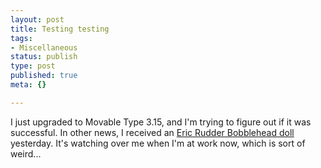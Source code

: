 ```yaml
--- 
layout: post
title: Testing testing
tags: 
- Miscellaneous
status: publish
type: post
published: true
meta: {}

---
```

I just upgraded to Movable Type 3.15, and I'm trying to figure out if it was successful. In other news, I received an <a href="http://brethorsting.textamerica.com/?r=1991170">Eric Rudder Bobblehead doll</a> yesterday. It's watching over me when I'm at work now, which is sort of weird...
